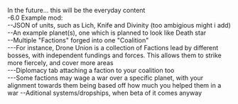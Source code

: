 In the future... this will be the everyday content                                                                                         
-6.0 Example mod:                                                                                                                         
--JSON of units, such as Lich, Knife and Divinity (too ambigious might i add)                                                             
--An example planet(s), one which is planned to look like Death star                                                                       
--Multiple "Factions" forged into one "Coalition"                                                                                         
---For instance, Drone Union is a collection of Factions lead by different bosses, with independent fundings and forces. This allows them to strike more fiercely, and cover more areas                                                                                             
---Diplomacy tab attaching a faction to your coalition too                                                                                 
---Some factions may wage a war over a specific planet, with your alignment towards them being based off how much you helped them in a war 
--Aditional systems/dropships, when beta of it comes anyway                                                                                               
